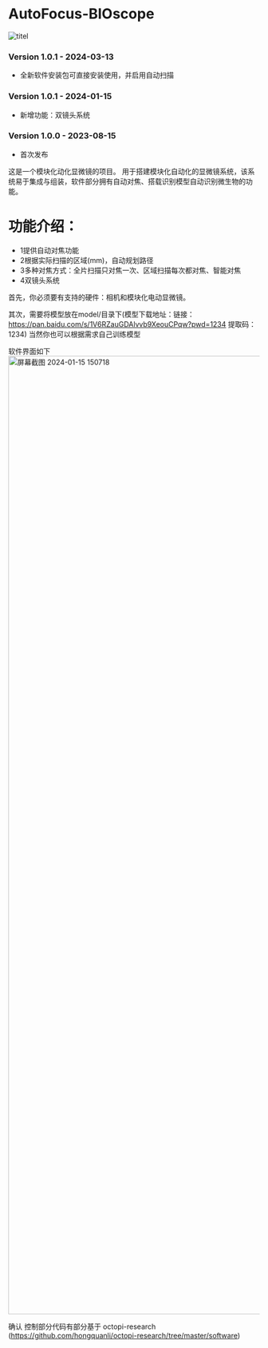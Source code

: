 # AutoFocus-BIOscope
![titel](https://github.com/AHaoI111/AutoFocus-BIOscope/assets/108380260/00084c35-edab-44c1-a5bc-fb7400202397)


### Version 1.0.1 - 2024-03-13
- 全新软件安装包可直接安装使用，并启用自动扫描

### Version 1.0.1 - 2024-01-15
- 新增功能：双镜头系统

### Version 1.0.0 - 2023-08-15
- 首次发布


这是一个模块化动化显微镜的项目。
用于搭建模块化自动化的显微镜系统，该系统易于集成与组装，软件部分拥有自动对焦、搭载识别模型自动识别微生物的功能。

# 功能介绍：
- 1提供自动对焦功能
- 2根据实际扫描的区域(mm)，自动规划路径
- 3多种对焦方式：全片扫描只对焦一次、区域扫描每次都对焦、智能对焦
- 4双镜头系统


首先，你必须要有支持的硬件：相机和模块化电动显微镜。

其次，需要将模型放在model/目录下(模型下载地址：链接：https://pan.baidu.com/s/1V6RZauGDAlvvb9XeouCPqw?pwd=1234 提取码：1234)
当然你也可以根据需求自己训练模型

软件界面如下
<img width="1919" alt="屏幕截图 2024-01-15 150718" src="https://github.com/AHaoI111/AutoFocus-BIOscope/assets/108380260/f919ea60-5867-4c25-981c-65b05d5b67c7">




确认
控制部分代码有部分基于 octopi-research (https://github.com/hongquanli/octopi-research/tree/master/software)


